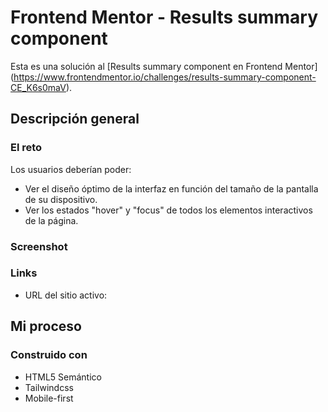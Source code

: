 # Frontend Mentor - Results summary component

Esta es una solución al [Results summary component en Frontend Mentor] (https://www.frontendmentor.io/challenges/results-summary-component-CE_K6s0maV). 


## Descripción general

### El reto

Los usuarios deberían poder:

- Ver el diseño óptimo de la interfaz en función del tamaño de la pantalla de su dispositivo.
- Ver los estados "hover" y "focus" de todos los elementos interactivos de la página.

### Screenshot



### Links

- URL del sitio activo: 

## Mi proceso

### Construido con

- HTML5 Semántico 
- Tailwindcss
- Mobile-first
